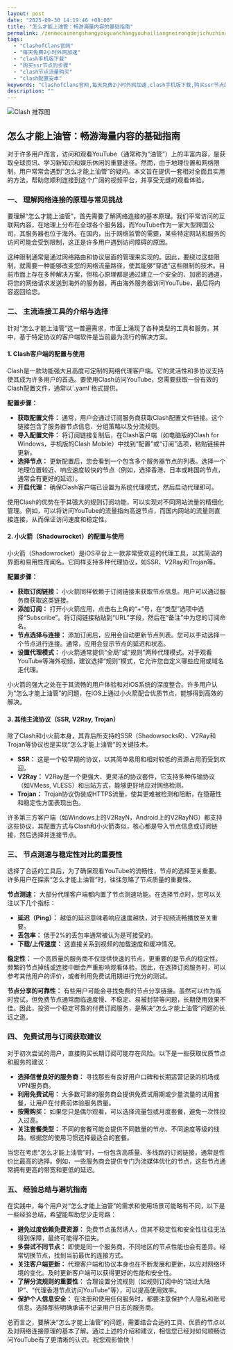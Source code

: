 ```yaml
---
layout: post
date: "2025-09-30 14:19:46 +08:00"
title: "怎么才能上油管：畅游海量内容的基础指南"
permalink: /zenmecainengshangyouguanchangyouhailiangneirongdejichuzhinan/
tags:
  - "ClashofClans官网"
  - "每天免费2小时外网加速"
  - "clash手机版下载"
  - "购买ssr节点的步骤"
  - "clash节点流量购买"
  - "clash配置安卓"
keywords: "ClashofClans官网,每天免费2小时外网加速,clash手机版下载,购买ssr节点的步骤,clash节点流量购买,clash配置安卓"
description: ""
---
```


![Clash 推荐图](https://clashjd.github.io/assets/img/免费订阅机场.png)

## 怎么才能上油管：畅游海量内容的基础指南


<p>对于许多用户而言，访问和观看YouTube（通常称为“油管”）上的丰富内容，是获取全球资讯、学习新知识和娱乐休闲的重要途径。然而，由于地理位置和网络限制，用户常常会遇到“怎么才能上油管”的疑问。本文旨在提供一套相对全面且实用的方法，帮助您顺利连接到这个广阔的视频平台，并享受无缝的观看体验。</p>

<h3>一、 理解网络连接的原理与常见挑战</h3>

<p>要理解“怎么才能上油管”，首先需要了解网络连接的基本原理。我们平常访问的互联网内容，在地理上分布在全球各个服务器。而YouTube作为一家大型跨国公司，其服务器也位于海外。在国内，出于网络监管的需要，某些特定网站和服务的访问可能会受到限制，这正是许多用户遇到访问障碍的原因。</p>

<p>这种限制通常是通过网络路由和协议层面的管理来实现的。因此，要绕过这些限制，就需要一种能够改变您的网络流量路径，使其能够“穿透”这些限制的技术。目前市面上存在多种解决方案，但核心原理都是通过建立一个安全的、加密的通道，将您的网络请求发送到海外的服务器，再由海外服务器访问YouTube，最后将内容返回给您。</p>

<h3>二、 主流连接工具的介绍与选择</h3>

<p>针对“怎么才能上油管”这一普遍需求，市面上涌现了各种类型的工具和服务。其中，基于特定协议的客户端软件是当前最为流行的解决方案。</p>

<h4>1. Clash客户端的配置与使用</h4>

<p>Clash是一款功能强大且高度可定制的网络代理客户端。它的灵活性和多协议支持使其成为许多用户的首选。要使用Clash访问YouTube，您需要获取一份有效的Clash配置文件，通常以`.yaml`格式提供。</p>

<p><strong>配置步骤：</strong></p>
<ul>
    <li><strong>获取配置文件：</strong> 通常，用户会通过订阅服务商获取Clash配置文件链接。这个链接包含了服务器节点信息、分组策略以及分流规则。</li>
    <li><strong>导入配置文件：</strong> 将订阅链接复制后，在Clash客户端（如电脑版的Clash for Windows，手机版的Clash Mobile）中找到“配置”或“订阅”选项，粘贴链接并更新。</li>
    <li><strong>选择节点：</strong> 更新配置后，您会看到一个包含多个服务器节点的列表。选择一个地理位置较近、响应速度较快的节点（例如，选择香港、日本或韩国的节点，通常会有更好的延迟）。</li>
    <li><strong>开启代理：</strong> 确保Clash客户端已设置为系统代理模式，然后启动代理即可。</li>
</ul>

<p>使用Clash的优势在于其强大的规则订阅功能，可以实现对不同网站流量的精细化管理。例如，可以将访问YouTube的流量指向高速节点，而国内网站的流量则直接连接，从而保证访问速度和稳定性。</p>

<h4>2. 小火箭（Shadowrocket）的配置与使用</h4>

<p>小火箭（Shadowrocket）是iOS平台上一款非常受欢迎的代理工具，以其简洁的界面和易用性而闻名。它同样支持多种代理协议，如SSR、V2Ray和Trojan等。</p>

<p><strong>配置步骤：</strong></p>
<ul>
    <li><strong>获取订阅链接：</strong> 小火箭同样依赖于订阅链接来获取节点信息。用户可以通过服务商获取这类链接。</li>
    <li><strong>添加订阅：</strong> 打开小火箭应用，点击右上角的“+”号，在“类型”选项中选择“Subscribe”。将订阅链接粘贴到“URL”字段，然后在“备注”中为您的订阅命名。</li>
    <li><strong>节点选择与连接：</strong> 添加订阅后，应用会自动更新节点列表。您可以手动选择一个节点进行连接。通常，应用会显示节点的延迟和状态。</li>
    <li><strong>设置代理模式：</strong> 小火箭通常提供“全局”或“规则”两种代理模式。对于观看YouTube等海外视频，建议选择“规则”模式，它允许您自定义哪些应用或域名走代理。</li>
</ul>

<p>小火箭的强大之处在于其流畅的用户体验和对iOS系统的深度整合。许多用户认为“怎么才能上油管”的问题，在iOS上通过小火箭配合优质节点，能够得到高效的解决。</p>

<h4>3. 其他主流协议（SSR, V2Ray, Trojan）</h4>

<p>除了Clash和小火箭本身，其背后所支持的SSR（ShadowsocksR）、V2Ray和Trojan等协议也是实现“怎么才能上油管”的关键技术。</p>
<ul>
    <li><strong>SSR：</strong> 这是一个较早期的协议，以其简单易用和相对较低的资源占用而受到欢迎。</li>
    <li><strong>V2Ray：</strong> V2Ray是一个更强大、更灵活的协议套件，它支持多种传输协议（如VMess, VLESS）和出站方式，能够更好地应对网络检测。</li>
    <li><strong>Trojan：</strong> Trojan协议伪装成HTTPS流量，使其更难被检测和阻断，在隐蔽性和稳定性方面表现出色。</li>
</ul>
<p>许多第三方客户端（如Windows上的V2RayN，Android上的V2RayNG）都支持这些协议，其配置方式与Clash和小火箭类似，核心都是导入节点信息或订阅链接，然后选择并连接节点。</p>

<h3>三、 节点测速与稳定性对比的重要性</h3>

<p>选择了合适的工具后，为了确保观看YouTube的流畅性，节点的选择至关重要。许多用户在探索“怎么才能上油管”时，往往忽略了节点质量的重要性。</p>

<p><strong>节点测速：</strong> 大部分代理客户端都内置了节点测速功能。在选择节点时，您可以关注以下几个指标：</p>
<ul>
    <li><strong>延迟（Ping）：</strong> 越低的延迟意味着响应速度越快，对于视频流畅播放至关重要。</li>
    <li><strong>丢包率：</strong> 低于2%的丢包率通常被认为是可接受的。</li>
    <li><strong>下载/上传速度：</strong> 这直接关系到视频的加载速度和缓冲情况。</li>
</ul>

<p><strong>稳定性：</strong> 一个高质量的服务商不仅提供快速的节点，更重要的是节点的稳定性。频繁的节点掉线或连接中断会严重影响观看体验。因此，在选择订阅服务时，可以参考其他用户的评价，或者利用免费试用期进行充分的测试。</p>

<p><strong>节点分享的可靠性：</strong> 有些用户可能会寻找免费的节点分享链接。虽然可以作为临时尝试，但免费节点通常面临速度慢、不稳定、易被封禁等问题，长期使用效果不佳。因此，投资一个稳定可靠的付费订阅服务，是解决“怎么才能上油管”问题的长远之道。</p>

<h3>四、 免费试用与订阅获取建议</h3>

<p>对于初次尝试的用户，直接购买长期订阅可能存在风险。以下是一些获取优质节点和服务的建议：</p>
<ul>
    <li><strong>选择信誉良好的服务商：</strong> 寻找那些有良好用户口碑和长期运营记录的机场或VPN服务商。</li>
    <li><strong>利用免费试用：</strong> 大多数可靠的服务商会提供免费试用期或少量流量的试用套餐，让用户在付费前体验服务质量。</li>
    <li><strong>按需购买：</strong> 如果您只是偶尔观看，可以选择流量包或月度套餐，避免一次性投入过高。</li>
    <li><strong>关注套餐类型：</strong> 不同的套餐可能会提供不同数量的节点、不同速度等级的线路。根据您的使用习惯选择最适合的套餐。</li>
</ul>

<p>当您在考虑“怎么才能上油管”时，一份包含高质量、多线路的订阅链接，通常是性价比最高的选择。例如，一些服务商会提供专门为流媒体优化的节点，这些节点通常拥有更高的带宽和更低的延迟。</p>

<h3>五、 经验总结与避坑指南</h3>

<p>在实践中，每个用户对“怎么才能上油管”的需求和使用场景可能略有不同，以下是一些经验总结，希望能帮助您少走弯路：</p>
<ul>
    <li><strong>避免过度依赖免费资源：</strong> 免费节点虽然诱人，但其不稳定性和安全性往往无法得到保障，最终可能得不偿失。</li>
    <li><strong>多尝试不同节点：</strong> 即使是同一个服务商，不同地区的节点性能也会有差异。经常切换节点，找到当前最优的连接方式。</li>
    <li><strong>关注客户端更新：</strong> 代理客户端和协议本身也在不断发展和更新，以应对网络环境的变化。及时更新客户端可以获得更好的性能和安全性。</li>
    <li><strong>了解分流规则的重要性：</strong> 合理设置分流规则（如规则订阅中的“绕过大陆IP”、“代理香港节点访问YouTube”等），可以提高使用效率。</li>
    <li><strong>保护个人信息安全：</strong> 在注册和使用任何服务时，都要注意保护个人隐私和账号信息。选择那些明确承诺不记录用户日志的服务商。</li>
</ul>

<p>总而言之，要解决“怎么才能上油管”的问题，需要结合合适的工具、优质的节点以及对网络连接原理的基本了解。通过上述的介绍和建议，相信您已经对如何顺畅访问YouTube有了更清晰的认识。祝您观影愉快！</p>